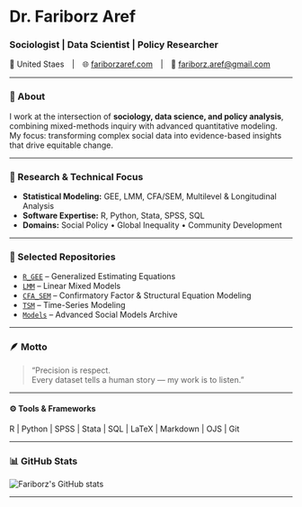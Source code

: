 # Dr. Fariborz Aref  
### Sociologist | Data Scientist | Policy Researcher  

📍 United Staes | 🌐 [fariborzaref.com](https://fariborzaref.com) | 📧 fariborz.aref@gmail.com  

---

### 🧭 About  
I work at the intersection of **sociology, data science, and policy analysis**, combining mixed-methods inquiry with advanced quantitative modeling.  
My focus: transforming complex social data into evidence-based insights that drive equitable change.  

---

### 🔬 Research & Technical Focus  
- **Statistical Modeling:** GEE, LMM, CFA/SEM, Multilevel & Longitudinal Analysis  
- **Software Expertise:** R, Python, Stata, SPSS, SQL  
- **Domains:** Social Policy • Global Inequality • Community Development 

---

### 🧩 Selected Repositories  
- [`R_GEE`](https://github.com/fariborzaref/R_GEE) – Generalized Estimating Equations  
- [`LMM`](https://github.com/fariborzaref/LMM) – Linear Mixed Models  
- [`CFA_SEM`](https://github.com/fariborzaref/CFA_SEM) – Confirmatory Factor & Structural Equation Modeling  
- [`TSM`](https://github.com/fariborzaref/TSM) – Time-Series Modeling  
- [`Models`](https://github.com/fariborzaref/Models) – Advanced Social Models Archive  

---

### 🪶 Motto  
> “Precision is respect.  
> Every dataset tells a human story — my work is to listen.”  

---

#### ⚙️ Tools & Frameworks  
R | Python | SPSS | Stata | SQL | LaTeX | Markdown | OJS | Git  

---

### 📊 GitHub Stats
![Fariborz's GitHub stats](https://github-readme-stats.vercel.app/api?username=fariborzaref&show_icons=true&theme=transparent&hide_border=true)

---

